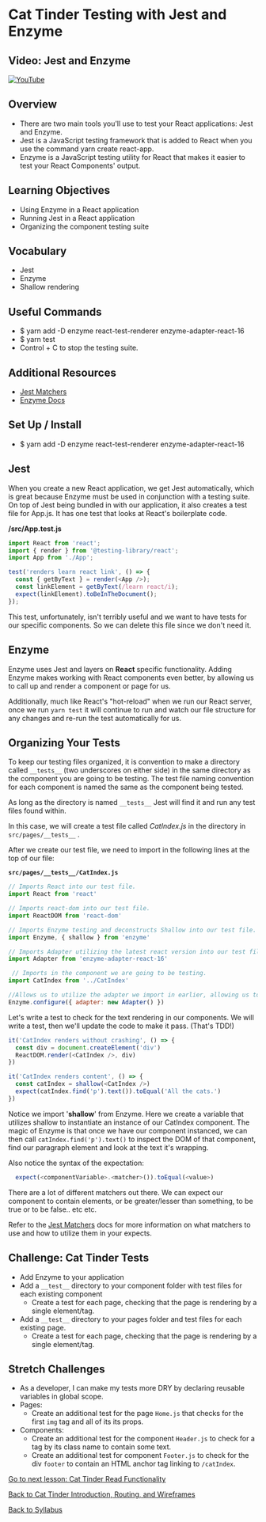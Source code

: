 # Cat Tinder Testing with Jest and Enzyme

## Video: Jest and Enzyme
[![YouTube](http://img.youtube.com/vi/cvuAaJAFQ2o/0.jpg)](https://www.youtube.com/watch?v=cvuAaJAFQ2o)

## Overview
- There are two main tools you'll use to test your React applications: Jest and Enzyme.
- Jest is a JavaScript testing framework that is added to React when you use the command yarn create react-app.
- Enzyme is a JavaScript testing utility for React that makes it easier to test your React Components' output.

## Learning Objectives
- Using Enzyme in a React application
- Running Jest in a React application
- Organizing the component testing suite

## Vocabulary
- Jest
- Enzyme
- Shallow rendering

## Useful Commands
- $ yarn add -D enzyme react-test-renderer enzyme-adapter-react-16
- $ yarn test
- Control + C to stop the testing suite. 

## Additional Resources
- [Jest Matchers](https://facebook.github.io/jest/docs/en/using-matchers.html#content)
- [Enzyme Docs](https://enzymejs.github.io/enzyme/)

## Set Up / Install
- $ yarn add -D enzyme react-test-renderer enzyme-adapter-react-16

## Jest
When you create a new React application, we get Jest automatically, which is great because Enzyme must be used in conjunction with a testing suite. On top of Jest being bundled in with our application, it also creates a test file for App.js. It has one test that looks at React's boilerplate code.

**/src/App.test.js**
```javascript
import React from 'react';
import { render } from '@testing-library/react';
import App from './App';

test('renders learn react link', () => {
  const { getByText } = render(<App />);
  const linkElement = getByText(/learn react/i);
  expect(linkElement).toBeInTheDocument();
});
```

This test, unfortunately, isn't terribly useful and we want to have tests for our specific components. So we can delete this file since we don't need it.

## Enzyme
Enzyme uses Jest and layers on __React__ specific functionality. Adding Enzyme makes working with React components even better, by allowing us to call up and render a component or page for us. 

Additionally, much like React's "hot-reload" when we run our React server, once we run `yarn test` it will continue to run and watch our file structure for any changes and re-run the test automatically for us.

## Organizing Your Tests
To keep our testing files organized, it is convention to make a directory called `__tests__` (two underscores on either side) in the same directory as the component you are going to be testing. The test file naming convention for each component is named the same as the component being tested. 

As long as the directory is named `__tests__` Jest will find it and run any test files found within. 

In this case, we will create a test file called *CatIndex.js* in the directory in `src/pages/__tests__` .



After we create our test file, we need to import in the following lines at the top of our file:

**`src/pages/__tests__/CatIndex.js`**
```javascript
// Imports React into our test file.
import React from 'react' 

// Imports react-dom into our test file.
import ReactDOM from 'react-dom' 

// Imports Enzyme testing and deconstructs Shallow into our test file. 
import Enzyme, { shallow } from 'enzyme' 

// Imports Adapter utilizing the latest react version into our test file so we can run a testing render on any component we may need.
import Adapter from 'enzyme-adapter-react-16' 

 // Imports in the component we are going to be testing. 
import CatIndex from '../CatIndex'

//Allows us to utilize the adapter we import in earlier, allowing us to call and render a component. 
Enzyme.configure({ adapter: new Adapter() }) 
```

Let's write a test to check for the text rendering in our components. We will write a test, then we'll update the code to make it pass. (That's TDD!)

```javascript
it('CatIndex renders without crashing', () => {
  const div = document.createElement('div')
  ReactDOM.render(<CatIndex />, div)
})

it('CatIndex renders content', () => {
  const catIndex = shallow(<CatIndex />)
  expect(catIndex.find('p').text()).toEqual('All the cats.')
})
```
Notice we import '__shallow__' from Enzyme. Here we create a variable that utilizes shallow to instantiate an instance of our CatIndex component. The magic of Enzyme is that once we have our component instanced, we can then call `catIndex.find('p').text()` to inspect the DOM of that component, find our paragraph element and look at the text it's wrapping.

Also notice the syntax of the expectation:
```javascript
  expect(<componentVariable>.<matcher>()).toEqual(<value>)
```
There are a lot of different matchers out there. We can expect our component to contain elements, or be greater/lesser than something, to be true or to be false.. etc etc. 

Refer to the [Jest Matchers](https://facebook.github.io/jest/docs/en/using-matchers.html#content) docs for more information on what matchers to use and how to utilize them in your expects.



## Challenge: Cat Tinder Tests
- Add Enzyme to your application
- Add a `__test__` directory to your component folder with test files for each existing component
  - Create a test for each page, checking that the page is rendering by a single element/tag.
- Add a `__test__` directory to your pages folder and test files for each existing page.
  - Create a test for each page, checking that the page is rendering by a single element/tag.


## Stretch Challenges
- As a developer, I can make my tests more DRY by declaring reusable variables in global scope.
- Pages:
  - Create an additional test for the page `Home.js` that checks for the first `img` tag and all of its its props.
- Components:
  - Create an additional test for the component `Header.js` to check for a tag by its class name to contain some text.
  - Create an additional test for component `Footer.js` to check for the div `footer` to contain an HTML anchor tag linking to `/catIndex`.



[ Go to next lesson: Cat Tinder Read Functionality ](./cat-read.md)


[ Back to Cat Tinder Introduction, Routing, and Wireframes ](./intro.md)

[ Back to Syllabus ](../../README.md#cat-tinder-frontend)
